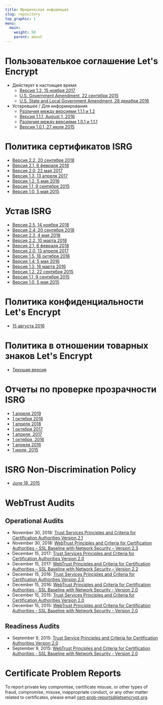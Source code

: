 ```yaml
---
title: Юридическая информация
slug: repository
top_graphic: 1
menu:
  main:
    weight: 50
    parent: about
---
```


# Пользователькое соглашение Let's Encrypt

* Действует в настоящее время
  * [Версия 1.2, 15 ноября 2017](/documents/LE-SA-v1.2-November-15-2017.pdf)
  * [U.S. Government Amendment, 22 сентября 2015](/documents/LE-USG-SA-Amendment-Sept-22-2015.pdf)
  * [U.S. State and Local Government Amendment, 28 декабря 2016](/documents/LE-US-State-Local-SA-Amendment-Dec-28-2016.pdf)
* Устаревшее / Для информирования
  * [Различия между версиями 1.1.1 и 1.2](/documents/LE-SA-v1.1.1-v1.2-diff.docx)
  * [Версия 1.1.1, August 1, 2016](/documents/LE-SA-v1.1.1-August-1-2016.pdf)
  * [Различия между версиями 1.0.1 и 1.1.1](/documents/LE-SA-v1.0.1-v1.1.1-diff.docx)
  * [Версия 1.0.1, 27 июля 2015](/documents/LE-SA-v1.0.1-July-27-2015.pdf)

# Политика сертификатов ISRG

* [Версия 2.2, 20 сентября 2018](/documents/isrg-cp-v2.2/)
* [Версия 2.1, 6 февраля 2018](/documents/isrg-cp-v2.1/)
* [Версия 2.0, 22 мая 2017](/documents/isrg-cp-v2.0/)
* [Версия 1.3, 13 апреля 2017](/documents/ISRG-CP-v1.3.pdf)
* [Версия 1.2, 5 мая 2016](/documents/ISRG-CP-May-5-2016.pdf)
* [Версия 1.1, 9 сентября 2015](/documents/ISRG-CP-September-9-2015.pdf)
* [Версия 1.0, 5 мая 2015](/documents/ISRG-CP-May-5-2015.pdf)

# Устав ISRG

* [Версия 2.5, 14 ноября 2018](/documents/isrg-cps-v2.5/)
* [Версия 2.4, 20 сентября 2018](/documents/isrg-cps-v2.4/)
* [Версия 2.3, 4 мая 2018](/documents/isrg-cps-v2.3/)
* [Версия 2.2, 10 марта 2018](/documents/isrg-cps-v2.2/)
* [Версия 2.1, 6 февраля 2018](/documents/isrg-cps-v2.1/)
* [Версия 2.0, 13 апреля 2017](/documents/isrg-cps-v2.0/)
* [Версия 1.5, 18 октября 2016](/documents/ISRG-CPS-October-18-2016.pdf)
* [Версия 1.4, 5 мая 2016](/documents/ISRG-CPS-May-5-2016.pdf)
* [Версия 1.3, 16 марта 2016](/documents/ISRG-CPS-March-16-2016.pdf)
* [Версия 1.2, 22 сентября 2015](/documents/ISRG-CPS-September-22-2015.pdf)
* [Версия 1.1, 9 сентября 2015](/documents/ISRG-CPS-September-9-2015.pdf)
* [Версия 1.0, 5 мая 2015](/documents/ISRG-CPS-May-5-2015.pdf)

# Политика конфиденциальности Let's Encrypt

* [15 августа 2016](/privacy/)

# Политика в отношении товарных знаков Let's Encrypt

* [Текущая версия](/trademarks/)

# Отчеты по проверке прозрачности ISRG

* [1 апреля 2019](/documents/ISRG-Legal-Transparency-Report-April-1-2019.pdf)
* [1 октября 2018](/documents/ISRG-Legal-Transparency-Report-October-1-2018.pdf)
* [1 апреля 2018](/documents/ISRG-Legal-Transparency-Report-April-1-2018.pdf)
* [1 октября 2017](/documents/ISRG-Legal-Transparency-Report-October-1-2017.pdf)
* [1 апреля, 2017](/documents/ISRG-Legal-Transparency-Report-April-1-2017.pdf)
* [1 октября, 2016](/documents/ISRG-Legal-Transparency-Report-October-1-2016.pdf)
* [1 апреля 2016](/documents/ISRG-Legal-Transparency-Report-April-1-2016.pdf)
* [1 июля, 2015](/documents/ISRG-Legal-Transparency-Report-July-1-2015.pdf)

# ISRG Non-Discrimination Policy

* [June 18, 2015](/nondiscrimination/)

# WebTrust Audits

## Operational Audits

* November 30, 2018: [Trust Services Principles and Criteria for Certification Authorities Version 2.1](https://www.cpacanada.ca/webtrustseal?sealid=10124)
* November 30, 2018: [WebTrust Principles and Criteria for Certification Authorities – SSL Baseline with Network Security – Version 2.3](https://www.cpacanada.ca/webtrustseal?sealid=10125)
* December 15, 2017: [Trust Services Principles and Criteria for Certification Authorities Version 2.0](/audits/ISRG-2017-WebTrust-for-CAs-Report.pdf)
* December 15, 2017: [WebTrust Principles and Criteria for Certification Authorities – SSL Baseline with Network Security – Version 2.2](/audits/ISRG-2017-WebTrust-for-CAs-SSL-Baseline-Report.pdf)
* December 15, 2016: [Trust Services Principles and Criteria for Certification Authorities Version 2.0](/audits/ISRG-2016-WebTrust-for-CAs-Report.pdf)
* December 15, 2016: [WebTrust Principles and Criteria for Certification Authorities - SSL Baseline with Network Security - Version 2.0](/audits/ISRG-2016-WebTrust-for-CAs-SSL-Baseline-Report.pdf)
* December 15, 2015: [Trust Services Principles and Criteria for Certification Authorities Version 2.0](/audits/ISRG-2015-WebTrust-for-CAs-Report.pdf)
* December 15, 2015: [WebTrust Principles and Criteria for Certification Authorities - SSL Baseline with Network Security - Version 2.0](/audits/ISRG-2015-WebTrust-for-CAs-SSL-Baseline-Report.pdf)

## Readiness Audits

* September 9, 2015: [Trust Service Principles and Criteria for Certification Authorities Version 2.0](/audits/ISRG-2015-WebTrust-for-CAs-PITRA-Report.pdf)
* September 9, 2015: [WebTrust Principles and Criteria for Certification Authorities - SSL Baseline with Network Security - Version 2.0](/audits/ISRG-2015-WebTrust-for-CAs-SSL-Baseline-PITRA-Report.pdf)

# Certificate Problem Reports

To report private key compromise, certificate misuse, or other types of fraud, compromise, misuse, inappropriate conduct, or any other matter related to certificates, please email <a href="mailto:cert-prob-reports@letsencrypt.org">cert-prob-reports@letsencrypt.org</a>.
